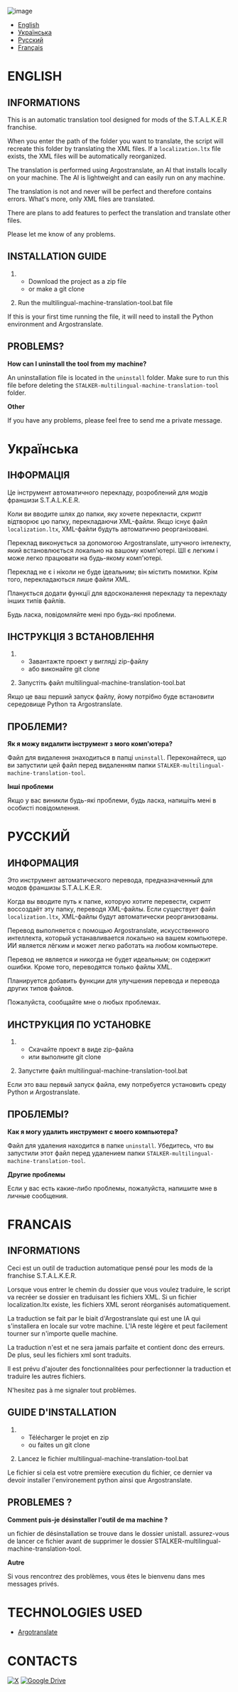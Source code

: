 ![image](images/trad_title.png)

- [English](readme.md#english)
- [Українська](readme.md#Українська)
- [Русский](readme.md#русский)
- [Français](readme.md#francais)

# __ENGLISH__

## INFORMATIONS

This is an automatic translation tool designed for mods of the S.T.A.L.K.E.R franchise.
<br/>

When you enter the path of the folder you want to translate, the script will recreate this folder by translating the XML files. If a `localization.ltx` file exists, the XML files will be automatically reorganized.
<br/>

The translation is performed using Argostranslate, an AI that installs locally on your machine. The AI is lightweight and can easily run on any machine.
<br/>

The translation is not and never will be perfect and therefore contains errors. What's more, only XML files are translated.
<br/>

There are plans to add features to perfect the translation and translate other files.
<br/>

Please let me know of any problems.
<br/>

## INSTALLATION GUIDE

1.
    - Download the project as a zip file
    - or make a git clone

2. Run the multilingual-machine-translation-tool.bat file

If this is your first time running the file, it will need to install the Python environment and Argostranslate.

## PROBLEMS?

**How can I uninstall the tool from my machine?**

An uninstallation file is located in the `uninstall` folder. Make sure to run this file before deleting the `STALKER-multilingual-machine-translation-tool` folder.

**Other**

If you have any problems, please feel free to send me a private message.

# __Українська__

## ІНФОРМАЦІЯ

Це інструмент автоматичного перекладу, розроблений для модів франшизи S.T.A.L.K.E.R.
<br/>

Коли ви вводите шлях до папки, яку хочете перекласти, скрипт відтворює цю папку, перекладаючи XML-файли. Якщо існує файл `localization.ltx`, XML-файли будуть автоматично реорганізовані.
<br/>

Переклад виконується за допомогою Argostranslate, штучного інтелекту, який встановлюється локально на вашому комп'ютері. ШІ є легким і може легко працювати на будь-якому комп'ютері.
<br/>

Переклад не є і ніколи не буде ідеальним; він містить помилки. Крім того, перекладаються лише файли XML.
<br/>

Планується додати функції для вдосконалення перекладу та перекладу інших типів файлів.
<br/>

Будь ласка, повідомляйте мені про будь-які проблеми.
<br/>

## ІНСТРУКЦІЯ З ВСТАНОВЛЕННЯ

1.
    - Завантажте проект у вигляді zip-файлу
    - або виконайте git clone

2. Запустіть файл multilingual-machine-translation-tool.bat

Якщо це ваш перший запуск файлу, йому потрібно буде встановити середовище Python та Argostranslate.

## ПРОБЛЕМИ?

**Як я можу видалити інструмент з мого комп'ютера?**

Файл для видалення знаходиться в папці `uninstall`. Переконайтеся, що ви запустили цей файл перед видаленням папки `STALKER-multilingual-machine-translation-tool`.

**Інші проблеми**

Якщо у вас виникли будь-які проблеми, будь ласка, напишіть мені в особисті повідомлення.

# __РУССКИЙ__

## ИНФОРМАЦИЯ

Это инструмент автоматического перевода, предназначенный для модов франшизы S.T.A.L.K.E.R.
<br/>

Когда вы вводите путь к папке, которую хотите перевести, скрипт воссоздаёт эту папку, переводя XML-файлы. Если существует файл `localization.ltx`, XML-файлы будут автоматически реорганизованы.
<br/>

Перевод выполняется с помощью Argostranslate, искусственного интеллекта, который устанавливается локально на вашем компьютере. ИИ является лёгким и может легко работать на любом компьютере.
<br/>

Перевод не является и никогда не будет идеальным; он содержит ошибки. Кроме того, переводятся только файлы XML.
<br/>

Планируется добавить функции для улучшения перевода и перевода других типов файлов.
<br/>

Пожалуйста, сообщайте мне о любых проблемах.
<br/>

## ИНСТРУКЦИЯ ПО УСТАНОВКЕ

1.
    - Скачайте проект в виде zip-файла
    - или выполните git clone

2. Запустите файл multilingual-machine-translation-tool.bat

Если это ваш первый запуск файла, ему потребуется установить среду Python и Argostranslate.

## ПРОБЛЕМЫ?

**Как я могу удалить инструмент с моего компьютера?**

Файл для удаления находится в папке `uninstall`. Убедитесь, что вы запустили этот файл перед удалением папки `STALKER-multilingual-machine-translation-tool`.

**Другие проблемы**

Если у вас есть какие-либо проблемы, пожалуйста, напишите мне в личные сообщения.

# __FRANCAIS__

## INFORMATIONS

Ceci est un outil de traduction automatique pensé pour les mods de la franchise S.T.A.L.K.E.R.
<br/>

Lorsque vous entrer le chemin du dossier que vous voulez traduire, le script va recréer se dossier en traduisant les fichiers XML. Si un fichier localization.ltx existe, les fichiers XML seront réorganisés automatiquement.
<br/>

La traduction se fait par le biait d'Argostranslate qui est une IA qui s'installera en locale sur votre machine. L'IA reste légère et peut facilement tourner sur n'importe quelle machine.
<br/>

La traduction n'est et ne sera jamais parfaite et contient donc des erreurs. De plus, seul les fichiers xml sont traduits.
<br/>

Il est prévu d'ajouter des fonctionnalitées pour perfectionner la traduction et traduire les autres fichiers.
<br/>

N'hesitez pas à me signaler tout problèmes.
<br/>

## GUIDE D'INSTALLATION

1.
    - Télécharger le projet en zip
    - ou faites un git clone

2.  Lancez le fichier multilingual-machine-translation-tool.bat

Le fichier si cela est votre première execution du fichier, ce dernier va devoir installer l'environement python ainsi que Argostranslate.

## PROBLEMES ?

**Comment puis-je désinstaller l'outil de ma machine ?**

un fichier de désinstallation se trouve dans le dossier unistall. assurez-vous de lancer ce fichier avant de supprimer le dossier STALKER-multilingual-machine-translation-tool.

**Autre**

Si vous rencontrez des problèmes, vous êtes le bienvenu dans mes messages privés.

# TECHNOLOGIES USED

- [Argotranslate](https://github.com/argosopentech/argos-translate)

# __CONTACTS__

[![X](https://img.shields.io/badge/X-%23000000.svg?style=for-the-badge&logo=X&logoColor=white)](https://x.com/Genoxis12)
[![Google Drive](https://img.shields.io/badge/Google%20Drive-4285F4?style=for-the-badge&logo=googledrive&logoColor=white)](https://drive.google.com/drive/folders/1aghKJoYBr2eevvJOVFYfBhz6s_8JE-4Q?usp=sharing)